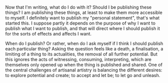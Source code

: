 Now that I'm writing, what do I do with it? Should I be publishing these things? I am publishing these things, at least to make them more accessible to myself. I definitely want to publish my "personal statement", that's what started this. I suppose partly it depends on the purpose of why I want to publish what I want to publish, and that will direct where I should publish it for the sorts of effects and affects I want.

When do I publish? Or rather, when do I ask myself if I think I should publish each particular thing? Asking the question feels like a death, a finalisation, a limiting of a thing to its actualities, the removal of all further potential. But this ignores the acts of witnessing, consuming, interpreting, which are themselves only opened up when the thing is published and shared. One of the central challenges of artisanal artistry is balancing the different desires: to explore potential and create; to accept and let be; to let go and unleash.
